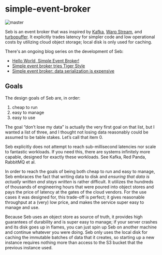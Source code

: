 # simple-event-broker

![master](https://github.com/micvbang/simple-event-broker/actions/workflows/test.yml/badge.svg?branch=master)

Seb is an event broker that was inspired by [Kafka](https://kafka.apache.org/), [Warp Stream](https://www.warpstream.com/), and [turbopuffer](https://turbopuffer.com/). It explicitly trades latency for simpler code and low operational costs by utilizing cloud object storage; local disk is only used for caching.

There's an ongoing blog series on the development of Seb:

- [Hello World, Simple Event Broker!](https://blog.vbang.dk/2024/05/26/seb/)
- [Simple event broker tries Tiger Style](https://blog.vbang.dk/2024/07/10/seb-tiger-style/)
- [Simple event broker: data serialization is expensive](https://blog.vbang.dk/2024/09/10/seb-tiger-style-read-path/)

## Goals

The design goals of Seb are, in order:

1) cheap to run
2) easy to manage
3) easy to use

The goal “don’t lose my data” is actually the very first goal on that list, but I wanted a list of three, and I thought not losing data reasonably could be assumed to be table stakes. Let’s call that item 0.

Seb explicitly does not attempt to reach sub-millisecond latencies nor scale to fantastic workloads. If you need this, there are systems infinitely more capable, designed for exactly these workloads. See Kafka, Red Panda, RabbitMQ et al.

In order to reach the goals of being both cheap to run and easy to manage, Seb embraces the fact that writing data to disk and _ensuring that data is actually written and stays written_ is rather difficult. It utilizes the hundreds of thousands of engineering hours that were poured into object stores and pays the price of latency at the gates of the cloud vendors. For the use cases it was designed for, this trade-off is perfect; it gives reasonable throughput at a (very) low price, and makes the service super easy to manage and use.

Because Seb uses an object store as source of truth, it provides high guarantees of durability and is super easy to manage; if your server crashes and its disk goes up in flames, you can just spin up Seb on another machine and continue whatever you were doing. Seb only uses the local disk for caching the immutable batches of data that it creates, so starting up a new instance requires nothing more than access to the S3 bucket that the previous instance used.